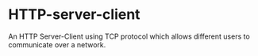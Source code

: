 # HTTP-server-client
An HTTP Server-Client using TCP protocol which allows different users to communicate over a network.
